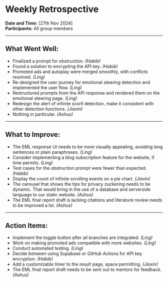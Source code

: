 # Weekly Retrospective

**Date and Time:** [27th Nov 2024]  
**Participants:** All group members

---

## What Went Well:

- Finalized a prompt for obstruction. _(Habib)_
- Found a solution to encrypting the API key. _(Habib)_
- Promoted ads and autoplay were merged smoothly, with conflicts resolved. _(Ling)_
- Re-designed the user journey for emotional steering detection and implemented the user flow. _(Ling)_
- Restructured prompts from the API response and rendered them on the emotional steering page. _(Ling)_
- Redesign the alert of infinite scorll detection, make it consistent with other detection functions. _(Jiaxin)_
- Nothing in particular. _(Ashus)_

---

## What to Improve:

- The EML response UI needs to be more visually appealing, avoiding long sentences or plain paraphrases. _(Ling)_
- Consider implementing a blog subscription feature for the website, if time permits. _(Ling)_
- Test cases for the obstruction prompt were fewer than expected. _(Habib)_
- Display the count of infinite scrolling events on a pie chart. _(Jiaxin)_
- The carousel that shows the tips for privacy zuckering needs to be dynamic. That would bring in the use of a database 
  and serverside language to our static website. _(Ashus)_
- The EML final report draft is lacking citations and literature review needs to be improved a lot. _(Ashus)_  
---

## Action Items:

- Implement the toggle button after all branches are integrated. _(Ling)_
- Work on making promoted ads compatible with more websites. _(Ling)_
- Conduct automated testing. _(Ling)_
- Decide between using Supabase or GitHub Actions for API key encryption. _(Habib)_
- Add a customizable timer to the result page, space permitting. _(Jiaxin)_
- The EML final report draft needs to be sent out to mentors for feedback. _(Ashus)_
